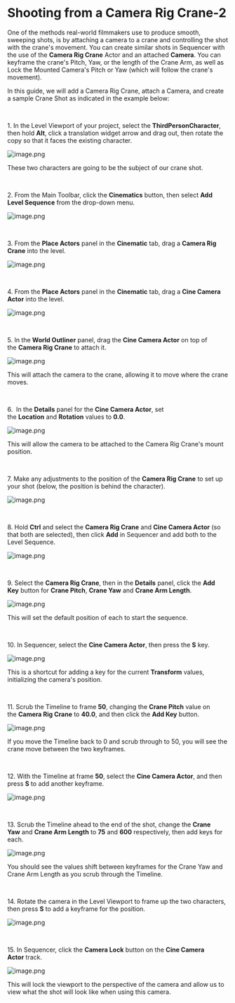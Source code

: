 # Shooting from a Camera Rig Crane-2

<p>One of the methods real-world filmmakers use to produce smooth, sweeping shots, is by attaching a camera to a crane and controlling the shot with the crane's movement. You can create similar shots in Sequencer with the use of the<span>&nbsp;</span><strong>Camera Rig Crane</strong><span>&nbsp;</span>Actor and an attached<span>&nbsp;</span><strong>Camera</strong>. You can keyframe the crane's Pitch, Yaw, or the length of the Crane Arm, as well as Lock the Mounted Camera's Pitch or Yaw (which will follow the crane's movement).</p>
<p>In this guide, we will add a Camera Rig Crane, attach a Camera, and create a sample Crane Shot as indicated in the example below:</p>
<p>&nbsp;</p>
<p><span>1. In the Level Viewport of your project, select the&nbsp;</span><strong>ThirdPersonCharacter</strong><span>, then hold&nbsp;</span><strong>Alt</strong><span>, click a translation widget arrow and drag out, then rotate the copy so that it faces the existing character.</span></p>
<p><img src="https://vertexschool.instructure.com/courses/314/files/20339/preview?verifier=FrySpwk0d9Wb2xU1ZPIbqffpnRGrCKsYoIad0d6b" alt="image.png" data-api-endpoint="https://vertexschool.instructure.com/api/v1/courses/314/files/20339" data-api-returntype="File"></p>
<p>These two characters are going to be the subject of our crane shot.</p>
<p>&nbsp;</p>
<p><span>2. </span><span>From the Main Toolbar, click the&nbsp;</span><strong>Cinematics</strong><span>&nbsp;button, then select&nbsp;</span><strong>Add Level Sequence</strong><span>&nbsp;from the drop-down menu.</span></p>
<p><img src="https://vertexschool.instructure.com/courses/314/files/20340/preview?verifier=c6q9UbB44o7240KlvMHji17zbupa6Gn9tJU54X4x" alt="image.png" data-api-endpoint="https://vertexschool.instructure.com/api/v1/courses/314/files/20340" data-api-returntype="File"></p>
<p>&nbsp;</p>
<p>3. From the<span>&nbsp;</span><strong>Place Actors</strong><span>&nbsp;</span>panel in the<span>&nbsp;</span><strong>Cinematic</strong><span>&nbsp;</span>tab, drag a<span>&nbsp;</span><strong>Camera Rig Crane</strong><span>&nbsp;</span>into the level.</p>
<p><img src="https://vertexschool.instructure.com/courses/314/files/20341/preview?verifier=txTT1JrXglSv1oH7zE271QaUn7Zz4kISfbqTNyZv" alt="image.png" data-api-endpoint="https://vertexschool.instructure.com/api/v1/courses/314/files/20341" data-api-returntype="File"></p>
<p>&nbsp;</p>
<p>4. <span>From the&nbsp;</span><strong>Place Actors</strong><span>&nbsp;panel in the&nbsp;</span><strong>Cinematic</strong><span>&nbsp;tab, drag a&nbsp;</span><strong>Cine Camera Actor</strong><span>&nbsp;into the level.</span></p>
<p><img src="https://vertexschool.instructure.com/courses/314/files/20342/preview?verifier=0KlY93mWuqy4b0CxxXpA1Hzn00uNRomChMIWT2tE" alt="image.png" data-api-endpoint="https://vertexschool.instructure.com/api/v1/courses/314/files/20342" data-api-returntype="File"></p>
<p>&nbsp;</p>
<p>5. In the<span>&nbsp;</span><strong>World Outliner</strong><span>&nbsp;</span>panel, drag the<span>&nbsp;</span><strong>Cine Camera Actor</strong><span>&nbsp;</span>on top of the<span>&nbsp;</span><strong>Camera Rig Crane</strong><span>&nbsp;</span>to attach it.</p>
<p><img src="https://vertexschool.instructure.com/courses/314/files/20343/preview?verifier=0dLjbloYxGwvPyLi0c8YexkHy4W8xJvLz0bzTmoP" alt="image.png" data-api-endpoint="https://vertexschool.instructure.com/api/v1/courses/314/files/20343" data-api-returntype="File"></p>
<p>This will attach the camera to the crane, allowing it to move where the crane moves.</p>
<p>&nbsp;</p>
<p>6.&nbsp; In the<span>&nbsp;</span><strong>Details</strong><span>&nbsp;</span>panel for the<span>&nbsp;</span><strong>Cine Camera Actor</strong>, set the<span>&nbsp;</span><strong>Location</strong><span>&nbsp;</span>and<span>&nbsp;</span><strong>Rotation</strong><span>&nbsp;</span>values to<span>&nbsp;</span><strong>0.0</strong>.</p>
<p><img src="https://vertexschool.instructure.com/courses/314/files/20344/preview?verifier=cPkCxy78X5a3NjPMh8uRn2ZTSl5hVQZ7qdWzAvUa" alt="image.png" data-api-endpoint="https://vertexschool.instructure.com/api/v1/courses/314/files/20344" data-api-returntype="File"></p>
<p>This will allow the camera to be attached to the Camera Rig Crane's mount position.</p>
<p>&nbsp;</p>
<p>7. Make any adjustments to the position of the<span>&nbsp;</span><strong>Camera Rig Crane</strong><span>&nbsp;</span>to set up your shot (below, the position is behind the character).</p>
<p><img src="https://vertexschool.instructure.com/courses/314/files/20345/preview?verifier=yACOmxyP9bHsLeYPwh6aYdvs7k05klrYE85RpJq4" alt="image.png" data-api-endpoint="https://vertexschool.instructure.com/api/v1/courses/314/files/20345" data-api-returntype="File"></p>
<p>&nbsp;</p>
<p>8. <span>Hold&nbsp;</span><strong>Ctrl</strong><span>&nbsp;and select the&nbsp;</span><strong>Camera Rig Crane</strong><span>&nbsp;and&nbsp;</span><strong>Cine Camera Actor</strong><span>&nbsp;(so that both are selected), then click&nbsp;</span><strong>Add</strong><span>&nbsp;in Sequencer and add both to the Level Sequence.</span></p>
<p><img src="https://vertexschool.instructure.com/courses/314/files/20346/preview?verifier=cVt2D0evvEzZHlPeKA3pxY6kGwDgegV6JmUugiC3" alt="image.png" data-api-endpoint="https://vertexschool.instructure.com/api/v1/courses/314/files/20346" data-api-returntype="File"></p>
<p>&nbsp;</p>
<p><span>9. Select the&nbsp;</span><strong>Camera Rig Crane</strong><span>, then in the&nbsp;</span><strong>Details</strong><span>&nbsp;panel, click the&nbsp;</span><strong>Add Key</strong><span>&nbsp;button for&nbsp;</span><strong>Crane Pitch</strong><span>,&nbsp;</span><strong>Crane Yaw</strong><span>&nbsp;and&nbsp;</span><strong>Crane Arm Length</strong><span>.</span></p>
<p><img src="https://vertexschool.instructure.com/courses/314/files/20347/preview?verifier=umsgMkIkYqaGx1jsNOcKT3zsAr37Yn4P04M2IJaq" alt="image.png" data-api-endpoint="https://vertexschool.instructure.com/api/v1/courses/314/files/20347" data-api-returntype="File"></p>
<p>This will set the default position of each to start the sequence.</p>
<p>&nbsp;</p>
<p><span>10. In Sequencer, select the&nbsp;</span><strong>Cine Camera Actor</strong><span>, then press the&nbsp;</span><strong>S</strong><span>&nbsp;key.</span></p>
<p><img src="https://vertexschool.instructure.com/courses/314/files/20348/preview?verifier=ugNg0g8qndzbGUtYrK42bKVVTwunxklOXzhTTjKr" alt="image.png" data-api-endpoint="https://vertexschool.instructure.com/api/v1/courses/314/files/20348" data-api-returntype="File"></p>
<p><span>This is a shortcut for adding a key for the current&nbsp;</span><strong>Transform</strong><span>&nbsp;values, initializing the camera's position.</span></p>
<p>&nbsp;</p>
<p><span>11. Scrub the Timeline to frame&nbsp;</span><strong>50</strong><span>, changing the&nbsp;</span><strong>Crane Pitch</strong><span>&nbsp;value on the&nbsp;</span><strong>Camera Rig Crane</strong><span>&nbsp;to&nbsp;</span><strong>40.0</strong><span>, and then click the&nbsp;</span><strong>Add Key</strong><span>&nbsp;button.</span></p>
<p><img src="https://vertexschool.instructure.com/courses/314/files/20349/preview?verifier=waEnJUNejJk472r4pxe368HIxOjF8JN3VZQgKZ7m" alt="image.png" data-api-endpoint="https://vertexschool.instructure.com/api/v1/courses/314/files/20349" data-api-returntype="File"></p>
<p><span>If you move the Timeline back to 0 and scrub through to 50, you will see the crane move between the two keyframes.</span></p>
<p>&nbsp;</p>
<p>12. <span>With the Timeline at frame&nbsp;</span><strong>50</strong><span>, select the&nbsp;</span><strong>Cine Camera Actor</strong><span>, and then press&nbsp;</span><strong>S</strong><span>&nbsp;to add another keyframe.</span></p>
<p><img src="https://vertexschool.instructure.com/courses/314/files/20350/preview?verifier=F4O8JGpJcGIOKRMThnHroGzJWszQJddC0Vr0uJkX" alt="image.png" data-api-endpoint="https://vertexschool.instructure.com/api/v1/courses/314/files/20350" data-api-returntype="File"></p>
<p>&nbsp;</p>
<p><span>13. Scrub the Timeline ahead to the end of the shot, change the&nbsp;</span><strong>Crane Yaw</strong><span>&nbsp;and&nbsp;</span><strong>Crane Arm Length</strong><span>&nbsp;to&nbsp;</span><strong>75</strong><span>&nbsp;and&nbsp;</span><strong>600</strong><span>&nbsp;respectively, then add keys for each.</span></p>
<p><img src="https://vertexschool.instructure.com/courses/314/files/20351/preview?verifier=Kgqa4UjgyVJ3GVUzsMWeOdoGYAKG3wkRUJA5CXe6" alt="image.png" data-api-endpoint="https://vertexschool.instructure.com/api/v1/courses/314/files/20351" data-api-returntype="File"></p>
<p>You should see the values shift between keyframes for the Crane Yaw and Crane Arm Length as you scrub through the Timeline.</p>
<div>
<div id="player_d7K3mHA0bXM_386"></div>
</div>
<p>&nbsp;</p>
<p>14. Rotate the camera in the Level Viewport to frame up the two characters, then press<span>&nbsp;</span><strong>S</strong><span>&nbsp;</span>to add a keyframe for the position.</p>
<p><img src="https://vertexschool.instructure.com/courses/314/files/20352/preview?verifier=PFXD8Jzbedl1cTisrNoy5PYau5cmxZQnkTAl8U8B" alt="image.png" data-api-endpoint="https://vertexschool.instructure.com/api/v1/courses/314/files/20352" data-api-returntype="File"></p>
<p>&nbsp;</p>
<p><span>15. In Sequencer, click the&nbsp;</span><strong>Camera Lock</strong><span>&nbsp;button on the&nbsp;</span><strong>Cine Camera Actor</strong><span>&nbsp;track.</span></p>
<p><img src="https://vertexschool.instructure.com/courses/314/files/20353/preview?verifier=9PYh5YGAH2zazDXjlG8YxOqdLQ6XMViVSwvgYDLf" alt="image.png" data-api-endpoint="https://vertexschool.instructure.com/api/v1/courses/314/files/20353" data-api-returntype="File"></p>
<p><span>This will lock the viewport to the perspective of the camera and allow us to view what the shot will look like when using this camera.</span></p>
<p>&nbsp;</p>
<p>&nbsp;</p>